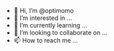 - 👋 Hi, I’m @optimomo
- 👀 I’m interested in ...
- 🌱 I’m currently learning ...
- 💞️ I’m looking to collaborate on ...
- 📫 How to reach me ...

<!---
optimomo/optimomo is a ✨ special ✨ repository because its `README.md` (this file) appears on your GitHub profile.
You can click the Preview link to take a look at your changes.
--->
